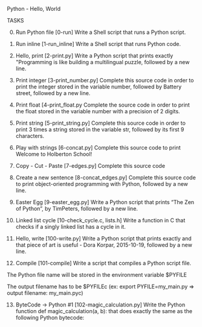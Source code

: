 Python - Hello, World

TASKS

0. Run Python file [0-run]
Write a Shell script that runs a Python script.

1. Run inline [1-run_inline]
Write a Shell script that runs Python code.

2. Hello, print [2-print.py]
Write a Python script that prints exactly "Programming is like building a multilingual puzzle, followed by a new line.

3. Print integer [3-print_number.py]
Complete this source code in order to print the integer stored in the variable number, followed by Battery street, followed by a new line.

4. Print float [4-print_float.py
Complete the source code in order to print the float stored in the variable number with a precision of 2 digits.

5. Print string [5-print_string.py]
Complete this source code in order to print 3 times a string stored in the variable str, followed by its first 9 characters.

6. Play with strings [6-concat.py]
Complete this source code to print Welcome to Holberton School!

7. Copy - Cut - Paste [7-edges.py]
Complete this source code

8. Create a new sentence [8-concat_edges.py]
Complete this source code to print object-oriented programming with Python, followed by a new line.

9. Easter Egg [9-easter_egg.py]
Write a Python script that prints “The Zen of Python”, by TimPeters, followed by a new line.

10. Linked list cycle [10-check_cycle.c, lists.h]
Write a function in C that checks if a singly linked list has a cycle in it.

11. Hello, write [100-write.py]
Write a Python script that prints exactly and that piece of art is useful - Dora Korpar, 2015-10-19, followed by a new line.

12. Compile [101-compile]
Write a script that compiles a Python script file.

The Python file name will be stored in the environment variable $PYFILE

The output filename has to be $PYFILEc (ex: export PYFILE=my_main.py => output filename: my_main.pyc)

13. ByteCode -> Python #1 [102-magic_calculation.py]
Write the Python function def magic_calculation(a, b): that does exactly the same as the following Python bytecode:
